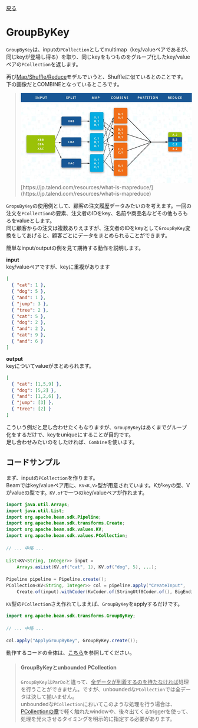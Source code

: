 [戻る](../core.md)

# GroupByKey
`GroupByKey`は、inputの`PCollection`としてmultimap（key/valueペアであるが、同じkeyが登場し得る）を取り、同じkeyをもつものをグループ化したkey/valueペアの`PCollection`を返します。

再び[Map/Shuffle/Reduce](https://enterprisezine.jp/dbonline/detail/4440)モデルでいうと、Shuffleに似ているとのことです。  
下の画像だとCOMBINEとなっているところです。

> <img src="./figs/what-is-mapreduce.jpg" width="700">  
> [https://jp.talend.com/resources/what-is-mapreduce/](https://jp.talend.com/resources/what-is-mapreduce)

`GropuByKey`の使用例として、顧客の注文履歴データみたいのを考えます。一回の注文を`PCollection`の要素、注文者のIDをkey、名前や商品名などその他もろもろをvalueとします。  
同じ顧客からの注文は複数ありえますが、注文者のIDをkeyとして`GroupByKey`変換をしてあげると、顧客ごとにデータをまとめられることができます。

簡単なinput/outputの例を見て期待する動作を説明します。

**input**  
key/valueペアですが、keyに重複があります

```json
[
  { "cat": 1 },
  { "dog": 5 },
  { "and": 1 },
  { "jump": 3 },
  { "tree": 2 },
  { "cat": 5 },
  { "dog": 2 },
  { "and": 2 },
  { "cat": 9 },
  { "and": 6 }
]
```

**output**  
keyについてvalueがまとめられます。

```json
[
  { "cat": [1,5,9] },
  { "dog": [5,2] },
  { "and": [1,2,6] },
  { "jump": [3] },
  { "tree": [2] }
]
```

こういう例だと足し合わせたくもなりますが、`GroupByKey`はあくまでグループ化をするだけで、keyをuniqueにすることが目的です。  
足し合わせみたいのをしたければ、`Combine`を使います。

## コードサンプル
まず、inputの`PCollection`を作ります。  
Beamではkey/valueペア用に、`KV<K,V>`型が用意されています。Kがkeyの型、Vがvalueの型です。`KV.of`で一つのkey/valueペアが作れます。

```java
import java.util.Arrays;
import java.util.List;
import org.apache.beam.sdk.Pipeline;
import org.apache.beam.sdk.transforms.Create;
import org.apache.beam.sdk.values.KV;
import org.apache.beam.sdk.values.PCollection;

// ... 中略 ...

List<KV<String, Integer>> input =
    Arrays.asList(KV.of("cat", 1), KV.of("dog", 5), ...);

Pipeline pipeline = Pipeline.create();
PCollection<KV<String, Integer>> col = pipeline.apply("CreateInput",
    Create.of(input).withCoder(KvCoder.of(StringUtf8Coder.of(), BigEndianIntegerCoder.of())));
```

`KV`型の`PCollection`さえ作れてしまえば、`GroupByKey`をapplyするだけです。

```java
import org.apache.beam.sdk.transforms.GroupByKey;

// ... 中略 ...

col.apply("ApplyGroupByKey", GroupByKey.create());
```

動作するコードの全体は、[こちら](./codes/gbk.md)を参照してください。

> #### <span id="comment">GroupByKeyとunbounded PCollection</span>
> `GroupByKey`は`ParDo`と違って、<u>全データが到着するのを待たなければ</u>処理を行うことができません。ですが、unboundedな`PCollection`では全データは決して揃いません。  
> unboundedな`PCollection`においてこのような処理を行う場合は、[PCollectionの章](../../sect3/pcollection.md#detail)で軽く触れたwindowや、後々出てくるtriggerを使って、処理を発火させるタイミングを明示的に指定する必要があります。